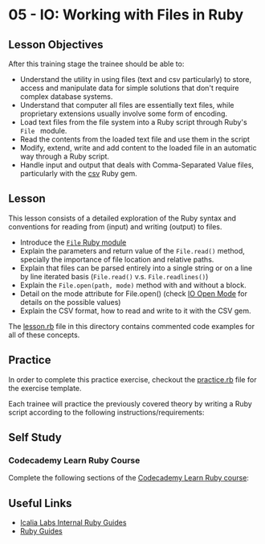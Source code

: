 # 05 - IO: Working with Files in Ruby
## Lesson Objectives

After this training stage the trainee should be able to: 

+ Understand the utility in using files (text and csv particularly) to store, access and manipulate data for simple solutions that don't require complex database systems.
+ Understand that computer all files are essentially text files, while proprietary extensions usually involve some form of encoding.
+ Load text files from the file system into a Ruby script through Ruby's `File ` module.
+ Read the contents from the loaded text file and use them in the script
+ Modify, extend, write and add content to the loaded file in an automatic way through a Ruby script.
+  Handle input and output that deals with Comma-Separated Value files, particularly with the [csv](https://github.com/ruby/csv) Ruby gem.
  

## Lesson

This lesson consists of a detailed exploration of the Ruby syntax and conventions for reading from (input) and writing (output) to files.

+ Introduce the [`File` Ruby module](http://ruby-doc.org/core-2.2.0/File.html)
+ Explain the parameters and return value of the `File.read()` method, specially the importance of file location and relative paths.
+ Explain that files can be parsed entirely into a single string or on a line by line iterated basis (`File.read()` v.s. `File.readlines()`)
+ Explain the `File.open(path, mode)` method with and without a block.
+ Detail on the mode attribute for File.open() (check [IO Open Mode](https://ruby-doc.org/core-2.2.0/IO.html#method-c-new) for details on the possible values)
+ Explain the CSV format, how to read and write to it with the CSV gem.


The [lesson.rb](/lesson.rb) file in this directory contains commented code examples for all of these concepts.

## Practice 

In order to complete this practice exercise, checkout the [practice.rb](/practice.rb) file for the exercise template.

Each trainee will practice the previously covered theory by writing a Ruby script according to the following instructions/requirements:


## Self Study

### Codecademy Learn Ruby Course

Complete the following sections of the [Codecademy Learn Ruby course](https://www.codecademy.com/courses/learn-ruby):

## Useful Links

+ [Icalia Labs Internal Ruby Guides](https://github.com/IcaliaLabs/guides/tree/master/stack/ruby)
+ [Ruby Guides](https://www.rubyguides.com/)


